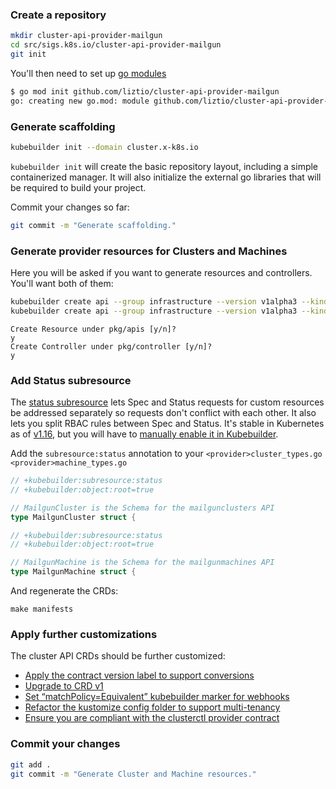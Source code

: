 ### Create a repository

```bash
mkdir cluster-api-provider-mailgun
cd src/sigs.k8s.io/cluster-api-provider-mailgun
git init
```

You'll then need to set up [go modules][gomod]

```bash
$ go mod init github.com/liztio/cluster-api-provider-mailgun
go: creating new go.mod: module github.com/liztio/cluster-api-provider-mailgun
```
[gomod]: https://github.com/golang/go/wiki/Modules#how-to-define-a-module

### Generate scaffolding

```bash
kubebuilder init --domain cluster.x-k8s.io
```

`kubebuilder init` will create the basic repository layout, including a simple containerized manager.
It will also initialize the external go libraries that will be required to build your project.

Commit your changes so far:

```bash
git commit -m "Generate scaffolding."
```
### Generate provider resources for Clusters and Machines

Here you will be asked if you want to generate resources and controllers.
You'll want both of them:

```bash
kubebuilder create api --group infrastructure --version v1alpha3 --kind MailgunCluster
kubebuilder create api --group infrastructure --version v1alpha3 --kind MailgunMachine
```

```
Create Resource under pkg/apis [y/n]?
y
Create Controller under pkg/controller [y/n]?
y
```


### Add Status subresource

The [status subresource][status] lets Spec and Status requests for custom resources be addressed separately so requests don't conflict with each other.
It also lets you split RBAC rules between Spec and Status.
It's stable in Kubernetes as of [v1.16][rbac], but you will have to [manually enable it in Kubebuilder][kbstatus].

Add the `subresource:status` annotation to your `<provider>cluster_types.go` `<provider>machine_types.go`

```go
// +kubebuilder:subresource:status
// +kubebuilder:object:root=true

// MailgunCluster is the Schema for the mailgunclusters API
type MailgunCluster struct {
```

```go
// +kubebuilder:subresource:status
// +kubebuilder:object:root=true

// MailgunMachine is the Schema for the mailgunmachines API
type MailgunMachine struct {
```

And regenerate the CRDs:
```shell
make manifests
```

[status]:  https://kubernetes.io/docs/tasks/access-kubernetes-api/custom-resources/custom-resource-definitions/#status-subresource
[rbac]: https://kubernetes.io/docs/reference/generated/kubernetes-api/v1.16/#customresourcesubresources-v1beta1-apiextensions-k8s-io
[kbstatus]: https://book.kubebuilder.io/reference/generating-crd.html?highlight=status#status

### Apply further customizations
The cluster API CRDs should be further customized:

- [Apply the contract version label to support conversions](https://cluster-api.sigs.k8s.io/developer/providers/v1alpha2-to-v1alpha3.html#apply-the-contract-version-label-clusterx-k8sioversion-version1_version2_version3-to-your-crds) 
- [Upgrade to CRD v1](https://cluster-api.sigs.k8s.io/developer/providers/v1alpha2-to-v1alpha3.html#upgrade-to-crd-v1)
- [Set “matchPolicy=Equivalent” kubebuilder marker for webhooks](https://cluster-api.sigs.k8s.io/developer/providers/v1alpha2-to-v1alpha3.html#add-matchpolicyequivalent-kubebuilder-marker-in-webhooks)
- [Refactor the kustomize config folder to support multi-tenancy](https://cluster-api.sigs.k8s.io/developer/providers/v1alpha2-to-v1alpha3.html#refactor-kustomize-config-folder-to-support-multi-tenancy-when-using-webhooks)
- [Ensure you are compliant with the clusterctl provider contract](https://cluster-api.sigs.k8s.io/clusterctl/provider-contract.html#components-yaml)

### Commit your changes

```bash
git add .
git commit -m "Generate Cluster and Machine resources."
```
